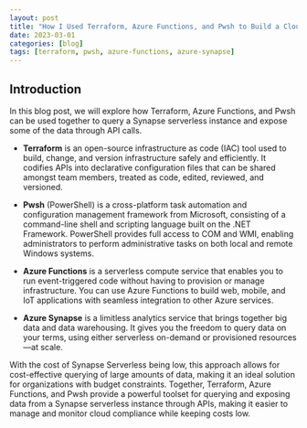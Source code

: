 ```yaml
---
layout: post
title: "How I Used Terraform, Azure Functions, and Pwsh to Build a Cloud Compliance Web Interface with Synapse Serverless"
date: 2023-03-01
categories: [blog]
tags: [terraform, pwsh, azure-functions, azure-synapse]
---
```


## Introduction

In this blog post, we will explore how Terraform, Azure Functions, and Pwsh can be used together to query a Synapse serverless instance and expose some of the data through API calls. 

- **Terraform** is an open-source infrastructure as code (IAC) tool used to build, change, and version infrastructure safely and efficiently. It codifies APIs into declarative configuration files that can be shared amongst team members, treated as code, edited, reviewed, and versioned.

- **Pwsh** (PowerShell) is a cross-platform task automation and configuration management framework from Microsoft, consisting of a command-line shell and scripting language built on the .NET Framework. PowerShell provides full access to COM and WMI, enabling administrators to perform administrative tasks on both local and remote Windows systems.

- **Azure Functions** is a serverless compute service that enables you to run event-triggered code without having to provision or manage infrastructure. You can use Azure Functions to build web, mobile, and IoT applications with seamless integration to other Azure services.

- **Azure Synapse** is a limitless analytics service that brings together big data and data warehousing. It gives you the freedom to query data on your terms, using either serverless on-demand or provisioned resources—at scale.

With the cost of Synapse Serverless being low, this approach allows for cost-effective querying of large amounts of data, making it an ideal solution for organizations with budget constraints. Together, Terraform, Azure Functions, and Pwsh provide a powerful toolset for querying and exposing data from a Synapse serverless instance through APIs, making it easier to manage and monitor cloud compliance while keeping costs low. 


<script src="https://gist.github.com/sturlabragason/0691ee74a713834217209e48ca40edc6.js"></script>

